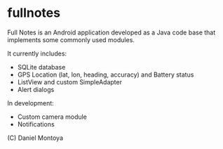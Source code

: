 # fullnotes

Full Notes is an Android application developed as a Java code base that implements some commonly used modules.

It currently includes:

- SQLite database
- GPS Location (lat, lon, heading, accuracy) and Battery status
- ListView and custom SimpleAdapter
- Alert dialogs

In development:

- Custom camera module
- Notifications

(C) Daniel Montoya
